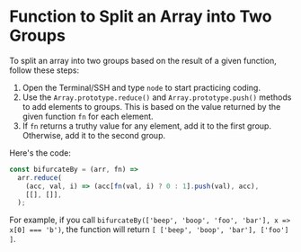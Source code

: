 # Function to Split an Array into Two Groups

To split an array into two groups based on the result of a given function, follow these steps:

1. Open the Terminal/SSH and type `node` to start practicing coding.
2. Use the `Array.prototype.reduce()` and `Array.prototype.push()` methods to add elements to groups. This is based on the value returned by the given function `fn` for each element.
3. If `fn` returns a truthy value for any element, add it to the first group. Otherwise, add it to the second group.

Here's the code:

```js
const bifurcateBy = (arr, fn) =>
  arr.reduce(
    (acc, val, i) => (acc[fn(val, i) ? 0 : 1].push(val), acc),
    [[], []],
  );
```

For example, if you call `bifurcateBy(['beep', 'boop', 'foo', 'bar'], x => x[0] === 'b')`, the function will return `[ ['beep', 'boop', 'bar'], ['foo'] ]`.
